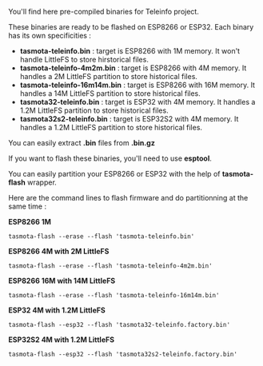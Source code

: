 You'll find here pre-compiled binaries for Teleinfo project.

These binaries are ready to be flashed on ESP8266 or ESP32.
Each binary has its own specificities :
  * **tasmota-teleinfo.bin** : target is ESP8266 with 1M memory. It won't handle LittleFS to store hirstorical files.
  * **tasmota-teleinfo-4m2m.bin** : target is ESP8266 with 4M memory. It handles a 2M LittleFS partition to store historical files.
  * **tasmota-teleinfo-16m14m.bin** : target is ESP8266 with 16M memory. It handles a 14M LittleFS partition to store historical files.
  * **tasmota32-teleinfo.bin** : target is ESP32 with 4M memory. It handles a 1.2M LittleFS partition to store historical files.
  * **tasmota32s2-teleinfo.bin** : target is ESP32S2 with 4M memory. It handles a 1.2M LittleFS partition to store historical files.

You can easily extract **.bin** files from **.bin.gz**

If you want to flash these binaries, you'll need to use **esptool**.

You can easily partition your ESP8266 or ESP32 with the help of **tasmota-flash** wrapper.

Here are the command lines to flash firmware and do partitionning at the same time :

**ESP8266 1M**

    tasmota-flash --erase --flash 'tasmota-teleinfo.bin'

**ESP8266 4M with 2M LittleFS**

    tasmota-flash --erase --flash 'tasmota-teleinfo-4m2m.bin'
   
**ESP8266 16M with 14M LittleFS**

    tasmota-flash --erase --flash 'tasmota-teleinfo-16m14m.bin'

**ESP32 4M with 1.2M LittleFS**

    tasmota-flash --esp32 --flash 'tasmota32-teleinfo.factory.bin'

**ESP32S2 4M with 1.2M LittleFS**

    tasmota-flash --esp32 --flash 'tasmota32s2-teleinfo.factory.bin'
